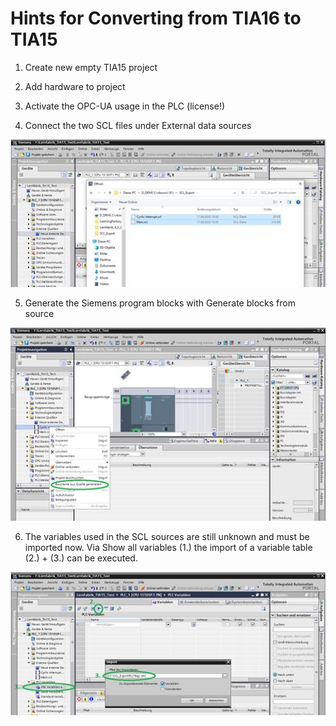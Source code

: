 # Hints for Converting from TIA16 to TIA15

1. Create new empty TIA15 project

2. Add hardware to project

3. Activate the OPC-UA usage in the PLC (license!)

4. Connect the two SCL files under External data sources

![hints_TIA15_TIA16](doc/hints_TIA15_TIA16_1.png "1")

5. Generate the Siemens program blocks with Generate blocks from source

![hints_TIA15_TIA16](doc/hints_TIA15_TIA16_2.png "2")

6. The variables used in the SCL sources are still unknown and must be imported now. Via Show all variables (1.) the import of a variable table (2.) + (3.) can be executed.

![hints_TIA15_TIA16](doc/hints_TIA15_TIA16_3.png "3")
